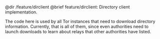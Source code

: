 @dir /feature/dirclient
@brief feature/dirclient: Directory client implementation.

The code here is used by all Tor instances that need to download directory
information.  Currently, that is all of them, since even authorities need to
launch downloads to learn about relays that other authorities have listed.

